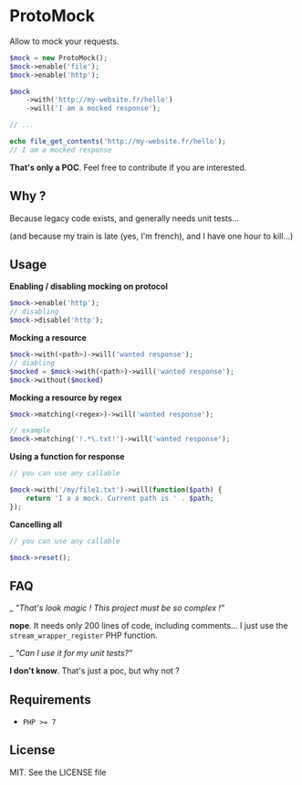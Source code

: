 ProtoMock
=====

Allow to mock your requests.

```php
$mock = new ProtoMock();
$mock->enable('file');
$mock->enable('http');

$mock
    ->with('http://my-website.fr/hello')
    ->will('I am a mocked response');

// ...

echo file_get_contents('http://my-website.fr/hello');
// I am a mocked response
```

**That's only a POC**. Feel free to contribute if you are interested.

Why ?
-----

Because legacy code exists, and generally needs unit tests...

(and because my train is late (yes, I'm french), and I have one hour to kill...)

Usage
-----

**Enabling / disabling mocking on protocol**

```php
$mock->enable('http');
// disabling
$mock->disable('http');
```
    
**Mocking a resource**

```php
$mock->with(<path>)->will('wanted response');
// diabling
$mocked = $mock->with(<path>)->will('wanted response');
$mock->without($mocked)
```

**Mocking a resource by regex**

```php
$mock->matching(<regex>)->will('wanted response');

// example
$mock->matching('!.*\.txt!')->will('wanted response');
```

**Using a function for response**

```php
// you can use any callable

$mock->with('/my/file1.txt')->will(function($path) {
    return 'I a a mock. Current path is ' . $path;
});
```

**Cancelling all**

```php
// you can use any callable

$mock->reset();
```


FAQ
-----

_ *"That's look magic ! This project must be so complex !"*

**nope**. It needs only 200 lines of code, including comments... I just use the `stream_wrapper_register` PHP function.

_ *"Can I use it for my unit tests?"*

**I don't know**. That's just a poc, but why not ?
 

Requirements
-----

- `PHP >= 7`

License
-----

MIT. See the LICENSE file